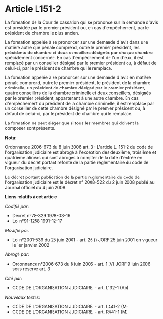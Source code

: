 # Article L151-2

La formation de la Cour de cassation qui se prononce sur la demande d'avis est présidée par le premier président ou, en cas
d'empêchement, par le président de chambre le plus ancien.

La formation appelée à se prononcer sur une demande d'avis dans une matière autre que pénale comprend, outre le premier
président, les présidents de chambre et deux conseillers désignés par chaque chambre spécialement concernée. En cas
d'empêchement de l'un d'eux, il est remplacé par un conseiller désigné par le premier président ou, à défaut de celui-ci, par
le président de chambre qui le remplace.

La formation appelée à se prononcer sur une demande d'avis en matière pénale comprend, outre le premier président, le
président de la chambre criminelle, un président de chambre désigné par le premier président, quatre conseillers de la
chambre criminelle et deux conseillers, désignés par le premier président, appartenant à une autre chambre. En cas
d'empêchement du président de la chambre criminelle, il est remplacé par un conseiller de cette chambre désigné par le
premier président ou, à défaut de celui-ci, par le président de chambre qui le remplace.

La formation ne peut siéger que si tous les membres qui doivent la composer sont présents.

**Nota:**

Ordonnance 2006-673 du 8 juin 2006 art. 3 : L'article L. 151-2 du code de l'organisation judiciaire est abrogé à l'exception
des deuxième, troisième et quatrième alinéas qui sont abrogés à compter de la date d'entrée en vigueur du décret portant
refonte de la partie réglementaire du code de l'organisation judiciaire.

Le décret portant publication de la partie réglementaire du code de l'organisation judiciaire est le décret n° 2008-522 du 2
juin 2008 publié au Journal officiel du 4 juin 2008.

**Liens relatifs à cet article**

_Codifié par_:

  - Décret n°78-329 1978-03-16
  - Loi n°91-1258 1991-12-17

_Modifié par_:

  - Loi n°2001-539 du 25 juin 2001 - art. 26 () JORF 25 juin 2001 en vigueur le 1er janvier 2002

_Abrogé par_:

  - Ordonnance n°2006-673 du 8 juin 2006 - art. 1 (V) JORF 9 juin 2006 sous réserve art. 3

_Cité par_:

  - CODE DE L'ORGANISATION JUDICIAIRE. - art. L132-1 (Ab)

_Nouveaux textes_:

  - CODE DE L'ORGANISATION JUDICIAIRE. - art. L441-2 (M)
  - CODE DE L'ORGANISATION JUDICIAIRE. - art. R441-1 (M)
